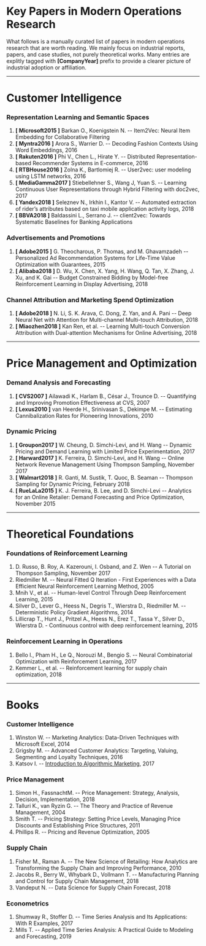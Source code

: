 # Key Papers in Modern Operations Research
What follows is a manually curated list of papers in modern operations research that are worth reading. 
We mainly focus on industrial reports, papers, and case studies, not purely theoretical works. 
Many entries are explitly tagged with **\[CompanyYear\]** prefix to provide a clearer picture of industrial adoption or affiliation.

---
# Customer Intelligence

### Representation Learning and Semantic Spaces
1. **[ Microsoft2015 ]** Barkan O., Koenigstein N. -- Item2Vec: Neural Item Embedding for Collaborative Filtering
2. **[ Myntra2016 ]** Arora S., Warrier D. -- Decoding Fashion Contexts Using Word Embeddings, 2016
3. **[ Rakuten2016 ]** Phi V., Chen L., Hirate Y. -- Distributed Representation-based Recommender Systems in E-commerce, 2016
4. **[ RTBHouse2016 ]** Zolna K., Bartlomiej R. -- User2vec: user modeling using LSTM networks, 2016
5. **[ MediaGamma2017 ]** Stiebellehner S., Wang J, Yuan S. -- Learning Continuous User Representations through Hybrid Filtering with doc2vec, 2017
6. **[ Yandex2018 ]** Seleznev N., Irkhin I., Kantor V. -- Automated extraction of rider’s attributes based on taxi mobile application activity logs, 2018
7. **[ BBVA2018 ]** Baldassini L., Serrano J. -- client2vec: Towards Systematic Baselines for Banking Applications

### Advertisements and Promotions
1. **[ Adobe2015 ]** G. Theocharous, P. Thomas, and M. Ghavamzadeh -- Personalized Ad Recommendation Systems for Life-Time Value Optimization with Guarantees, 2015
2. **[ Alibaba2018 ]** D. Wu, X. Chen, X. Yang, H. Wang, Q. Tan, X. Zhang, J. Xu, and K. Gai -- Budget Constrained Bidding by Model-free Reinforcement Learning in Display Advertising, 2018

### Channel Attribution and Marketing Spend Optimization
1. **[ Adobe2018 ]** N. Li, S. K. Arava, C. Dong, Z. Yan, and A. Pani -- Deep Neural Net with Attention for Multi-channel Multi-touch Attribution, 2018
2. **[ Miaozhen2018 ]** Kan Ren, et al. -- Learning Multi-touch Conversion Attribution with Dual-attention Mechanisms for Online Advertising, 2018

***
# Price Management and Optimization

### Demand Analysis and Forecasting
1. **[ CVS2007 ]** Ailawadi K., Harlam B., César J., Trounce D. -- Quantifying and Improving Promotion Effectiveness at CVS, 2007
2. **[ Lexus2010 ]** van Heerde H., Srinivasan S., Dekimpe M. -- Estimating Cannibalization Rates for Pioneering Innovations, 2010

### Dynamic Pricing
1. **[ Groupon2017 ]** W. Cheung, D. Simchi-Levi, and H. Wang -- Dynamic Pricing and Demand Learning with Limited Price Experimentation, 2017
2. **[ Harward2017 ]** K. Ferreira, D. Simchi-Levi, and H. Wang -- Online Network Revenue Management Using Thompson Sampling, November 2017
3. **[ Walmart2018 ]** R. Ganti, M. Sustik, T. Quoc, B. Seaman -- Thompson Sampling for Dynamic Pricing, February 2018
4. **[ RueLaLa2015 ]** K. J. Ferreira, B. Lee, and D. Simchi-Levi -- Analytics for an Online Retailer: Demand Forecasting and Price Optimization, November 2015

---
# Theoretical Foundations

### Foundations of Reinforcement Learning
1. D. Russo, B. Roy, A. Kazerouni, I. Osband, and Z. Wen -- A Tutorial on Thompson Sampling, November 2017
2. Riedmiller M. -- Neural Fitted Q Iteration - First Experiences with a Data Efficient Neural Reinforcement Learning Method, 2005
3. Mnih V., et al. -- Human-level Control Through Deep Reinforcement Learning, 2015
4. Silver D., Lever G., Heess N., Degris T., Wierstra D., Riedmiller M. -- Deterministic Policy Gradient Algorithms, 2014
5. Lillicrap T., Hunt J., Pritzel A., Heess N., Erez T., Tassa Y., Silver D., Wierstra D. - Continuous control with deep reinforcement learning, 2015

### Reinforcement Learning in Operations 
1. Bello I., Pham H., Le Q., Norouzi M., Bengio S. -- Neural Combinatorial Optimization with Reinforcement Learning, 2017
2. Kemmer L., et al. -- Reinforcement learning for supply chain optimization, 2018

---
# Books

### Customer Intelligence
1. Winston W. -- Marketing Analytics: Data-Driven Techniques with Microsoft Excel, 2014
2. Grigsby M. -- Advanced Customer Analytics: Targeting, Valuing, Segmenting and Loyalty Techniques, 2016
3. Katsov I. -- [Introduction to Algorithmic Marketing](https://algorithmicweb.wordpress.com/), 2017

### Price Management
1. Simon H., FassnachtM. -- Price Management: Strategy, Analysis, Decision, Implementation, 2018
2. Talluri K., van Ryzin G. -- The Theory and Practice of Revenue Management, 2004
3. Smith T. -- Pricing Strategy: Setting Price Levels, Managing Price Discounts and Establishing Price Structures, 2011
4. Phillips R. -- Pricing and Revenue Optimization, 2005

### Supply Chain
1. Fisher M., Raman A. -- The New Science of Retailing: How Analytics are Transforming the Supply Chain and Improving Performance, 2010
2. Jacobs R., Berry W., Whybark D., Vollmann T. -- Manufacturing Planning and Control for Supply Chain Management, 2018
3. Vandeput N. -- Data Science for Supply Chain Forecast, 2018

### Econometrics
1. Shumway R., Stoffer D. -- Time Series Analysis and Its Applications: With R Examples, 2017
2. Mills T. -- Applied Time Series Analysis: A Practical Guide to Modeling and Forecasting, 2019
